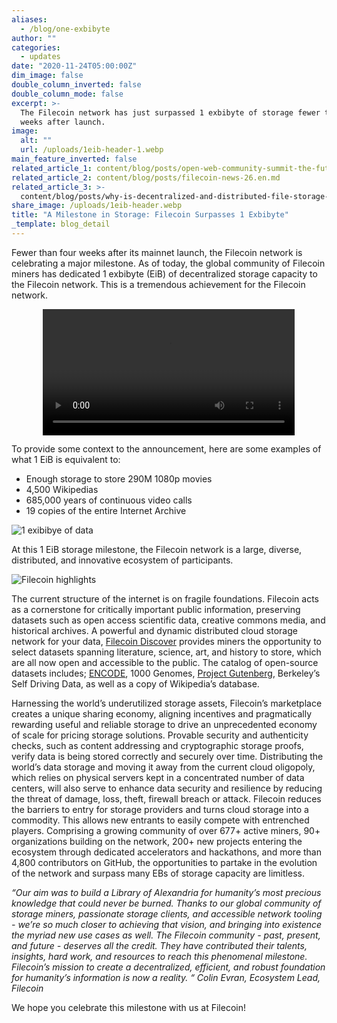 ```yaml
---
aliases:
  - /blog/one-exbibyte
author: ""
categories:
  - updates
date: "2020-11-24T05:00:00Z"
dim_image: false
double_column_inverted: false
double_column_mode: false
excerpt: >-
  The Filecoin network has just surpassed 1 exbibyte of storage fewer than four
  weeks after launch.
image:
  alt: ""
  url: /uploads/1eib-header-1.webp
main_feature_inverted: false
related_article_1: content/blog/posts/open-web-community-summit-the-future-of-storage-capacity.en.md
related_article_2: content/blog/posts/filecoin-news-26.en.md
related_article_3: >-
  content/blog/posts/why-is-decentralized-and-distributed-file-storage-critical-for-a-better-web.en.md
share_image: /uploads/1eib-header.webp
title: "A Milestone in Storage: Filecoin Surpasses 1 Exbibyte"
_template: blog_detail
---
```


Fewer than four weeks after its mainnet launch, the Filecoin network is celebrating a major milestone. As of today, the global community of Filecoin miners has dedicated 1 exbibyte (EiB) of decentralized storage capacity to the Filecoin network. This is a tremendous achievement for the Filecoin network.

<video width="80%" style="margin-left:10%" controls>
  <source src="/vintage/videos/1eib-video-720.mp4" type="video/mp4">
  Your browser does not support the video tag.
</video>

To provide some context to the announcement, here are some examples of what 1 EiB is equivalent to:

- Enough storage to store 290M 1080p movies
- 4,500 Wikipedias
- 685,000 years of continuous video calls
- 19 copies of the entire Internet Archive

![1 exibibye of data](https://filecoin.io/vintage/images/blog/1eib-data.png)

At this 1 EiB storage milestone, the Filecoin network is a large, diverse, distributed, and innovative ecosystem of participants.

![Filecoin highlights](https://filecoin.io/vintage/images/blog/1eib-highlights.png)

The current structure of the internet is on fragile foundations. Filecoin acts as a cornerstone for critically important public information, preserving datasets such as open access scientific data, creative commons media, and historical archives. A powerful and dynamic distributed cloud storage network for your data, [Filecoin Discover](https://filecoin.io/blog/intro-filecoin-discover/) provides miners the opportunity to select datasets spanning literature, science, art, and history to store, which are all now open and accessible to the public. The catalog of open-source datasets includes; [ENCODE](https://www.encodeproject.org/), 1000 Genomes, [Project Gutenberg](https://www.gutenberg.org/), Berkeley’s Self Driving Data, as well as a copy of Wikipedia’s database.

Harnessing the world’s underutilized storage assets, Filecoin’s marketplace creates a unique sharing economy, aligning incentives and pragmatically rewarding useful and reliable storage to drive an unprecedented economy of scale for pricing storage solutions. Provable security and authenticity checks, such as content addressing and cryptographic storage proofs, verify data is being stored correctly and securely over time. Distributing the world’s data storage and moving it away from the current cloud oligopoly, which relies on physical servers kept in a concentrated number of data centers, will also serve to enhance data security and resilience by reducing the threat of damage, loss, theft, firewall breach or attack. Filecoin reduces the barriers to entry for storage providers and turns cloud storage into a commodity. This allows new entrants to easily compete with entrenched players. Comprising a growing community of over 677+ active miners, 90+ organizations building on the network, 200+ new projects entering the ecosystem through dedicated accelerators and hackathons, and more than 4,800 contributors on GitHub, the opportunities to partake in the evolution of the network and surpass many EBs of storage capacity are limitless.

_“Our aim was to build a Library of Alexandria for humanity’s most precious knowledge that could never be burned. Thanks to our global community of storage miners, passionate storage clients, and accessible network tooling - we’re so much closer to achieving that vision, and bringing into existence the myriad new use cases as well. The Filecoin community - past, present, and future - deserves all the credit. They have contributed their talents, insights, hard work, and resources to reach this phenomenal milestone. Filecoin’s mission to create a decentralized, efficient, and robust foundation for humanity’s information is now a reality. “ Colin Evran, Ecosystem Lead, Filecoin_

We hope you celebrate this milestone with us at Filecoin!
